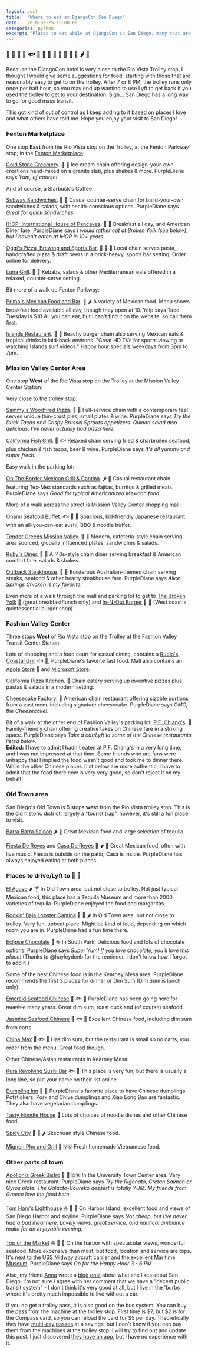 ```yaml
---
layout: post
title:  "Where to eat at DjangoCon San Diego"
date:   2018-09-25 15:00:00
categories: python
excerpt: "Places to eat while at DjangoCon in San Diego, many that are close to the hotel."
---
```


### 🍴 🍔 🍕 🌮 🐟 🐂 🍤 🍦 🍺 🍨 🍹 🍗 🍰 🌶 🍣

Because the DjangoCon hotel is very close to the Rio Vista Trolley stop, I thought I would give some suggestions for food, starting with those that are reasonably easy to get to on the trolley.
After 7 or 8 PM, the trolley runs only once per half hour, so you may end up wanting to use Lyft to get back if you used the trolley to get to your destination. Sigh... San Diego has a long way to go for good mass transit.

This got kind of out of control as I keep adding to it based on places I love and what others have told me. Hope you enjoy your visit to San Diego!


### Fenton Marketplace
One stop **East** from the Rio Vista stop on the Trolley, at the Fenton Parkway stop; in the [Fenton Marketplace][fenton]:

[Cold Stone Creamery][coldstone]. 🍨 🍦 Ice cream chain offering design-your-own creations hand-mixed on a granite slab, plus shakes & more. PurpleDiane says *Yum, of course!*

And of course, a Starbuck's Coffee

[Subway Sandwiches][subway]. 🍞 🍴 Casual counter-serve chain for build-your-own sandwiches & salads, with health-conscious options. PurpleDiane says *Great for quick sandwiches.*

[IHOP: International House of Pancakes][ihop]. 🍴 🍳 Breakfast all day, and American Diner fare. PurpleDiane says *I would rather eat at Broken Yolk (see below), but I haven't eaten at IHOP in 10+ years.*

[Oggi's Pizza, Brewing and Sports Bar][oggis]. 🍕 🍺 🍝 Local chain serves pasta, handcrafted pizza & draft beers in a brick-heavy, sports bar setting. Order online for delivery.

[Luna Grill][luna]. 🍴 🍢 Kebabs, salads & other Mediterranean eats offered in a relaxed, counter-serve setting.

Bit more of a walk up Fenton Parkway:

[Primo's Mexican Food and Bar][primos]. 🌮 🌶 A variety of Mexican food. Menu shows breakfast food available all day, though they open at 10. Yelp says Taco Tuesday is $10 All you can eat, but I can't find it on the website, so call them first.

[Islands Restaurant][islands]. 🍔 🍹 Beachy burger chain also serving Mexican eats & tropical drinks in laid-back environs. "Great HD TVs for sports viewing or watching Islands surf videos." Happy hour specials weekdays from 3pm to 7pm.

### Mission Valley Center Area

One stop **West** of the Rio Vista stop on the Trolley at the Mission Valley Center Station:

Very close to the trolley stop:

[Sammy's Woodfired Pizza][sammys]. 🍕 🌮 Full-service chain with a contemporary feel serves unique thin-crust pies, small plates & wine. PurpleDiane says *Try the Duck Tacos and Crispy Brussel Sprouts appetizers. Quinoa salad also delicious. I've never actually had pizza here.*

[California Fish Grill][fishgrill]. 🍤 🐟 Relaxed chain serving fried & charbroiled seafood, plus chicken & fish tacos, beer & wine. PurpleDiane says *It's all yummy and super fresh.*

Easy walk in the parking lot:

[On The Border Mexican Grill & Cantina][border]. 🌶 🌮 Casual restaurant chain featuring Tex-Mex standards such as fajitas, burritos & grilled meats. PurpleDiane says *Good for typical Americanized Mexican food.*

More of a walk across the street is Mission Valley Center shopping mall:

[Onami Seafood Buffet][onami]. 🐟 🍆 🍣 Spacious, kid-friendly Japanese restaurant with an all-you-can-eat sushi, BBQ & noodle buffet.

[Tender Greens Mission Valley][greens]. 🍳 🍗 Modern, cafeteria-style chain serving area sourced, globally influenced plates, sandwiches & salads.

[Ruby's Diner][rubys]. 🍔 🍟 A '40s-style chain diner serving breakfast & American comfort fare, salads & shakes.

[Outback Steakhouse][outback]. 🍗 🐂 Boisterous Australian-themed chain serving steaks, seafood & other hearty steakhouse fare. PurpleDiane says *Alice Springs Chicken is my favorite.*

Even more of a walk through the mall and parking lot to get to [The Broken Yolk][broken] 🍳 (great breakfast/lunch only) and [In-N-Out Burger][innout] 🍔 🍟 (West coast's quintessential burger shop).

### Fashion Valley Center
Three stops **West** of Rio Vista stop on the Trolley at the Fashion Valley Transit Center Station:

Lots of shopping and a food court for casual dining, contains a [Rubio's Coastal Grill][rubios] 🐟 🌮, PurpleDiane's favorite fast food.
Mall also contains an [Apple Store][apple] 🍎 and [Microsoft Store][microsoft].

[California Pizza Kitchen][capizza]. 🍕 Chain eatery serving up inventive pizzas plus pastas & salads in a modern setting.

[Cheesecake Factory][cheesecake]. 🍰 American chain restaurant offering sizable portions from a vast menu including signature cheesecake.
PurpleDiane says *OMG, the Cheesecake!*.

Bit of a walk at the other end of Fashion Valley's parking lot:
[P.F. Chiang's][pfc]. 🍜 Family-friendly chain offering creative takes on Chinese fare in a striking space.
PurpleDiane says *Take a car/Lyft to some of the Chinese restaurants listed below.*<br />
**Edited:** I have to admit I hadn't eaten at P.F. Chang's in a very long time, and I was not impressed at that time.
Some friends who are fans were unhappy that I implied the food wasn't good and took me to dinner there.
While the other Chinese places I list below are more authentic, I have to admit that the food there now is very very good, so don't reject it on my behalf!

### Old Town area

San Diego's Old Town is 5 stops **west** from the Rio Vista trolley stop.
This is the old historic district; largely a "tourist trap", however, it's still a fun place to visit.

[Barra Barra Saloon][barra] 🌶 🌮 Great Mexican food and large selection of tequila.

[Fiesta De Reyes][fiesta] and [Casa De Reyes][casa] 🌮 🌶 🌯 Great Mexican food, often with live music.
Fiesta is outside on the patio, Casa is inside.
PurpleDiane has always enjoyed eating at both places.

### Places to drive/Lyft to 🚗 🚕

[El Agave][elagave] 🌶 🍸 In Old Town area, but not close to trolley.
Not just typical Mexican food, this place has a Tequila Museum and more than 2000 varieties of tequila.
PurpleDiane enjoyed the food and margaritas.

[Rockin' Baja Lobster Cantina][rockin] 🦀 🌮 🌶 In Old Town area, but not close to trolley.
Very fun, upbeat place. Might be kind of loud, depending on which room you are in.
PurpleDiane had a fun time there.

[Eclipse Chocolate][eclipse] 🍫 ☕️ In South Park. Delicious food and lots of chocolate options.
PurpleDiane says *Super Yum! If you love chocolate, you'll love this place!*
(Thanks to @hayleydenb for the reminder, I don't know how I forgot to add it.)

Some of the best Chinese food is in the Kearney Mesa area.
PurpleDiane recommends the first 3 places for dinner or Dim Sum (Dim Sum is lunch only):

[Emerald Seafood Chinese][emerald] 🏮 🐟 🍚 PurpleDiane has been going here for ~~mumble~~ many years.
Great dim sum, roast duck and (of course) seafood.

[Jasmine Seafood Chinese][jasmine] 🏮 🐟 🍚 Excellent Chinese food, including dim sum from carts.

[China Max][chinamax] 🏮 🐟 🍚 Has dim sum, but the restaurant is small so no carts, you order from the menu.
Great food though.

Other Chinese/Asian restaurants in Kearney Mesa:

[Kura Revolving Sushi Bar][kura] 🐟 🍣 This place is very fun, but there is usually a long line, so put your name on their list online.

[Dumpling Inn][dumpling] 🏮 🍴 PurpleDiane's favorite place to have Chinese dumplings.
Potstickers, Pork and Chive dumplings and Xiao Long Bao are fantastic.
They also have vegetarian dumplings.

[Tasty Noodle House][noodle] 🍜 Lots of choices of noodle dishes and other Chinese food.

[Spicy City][spicy] 🏮 🍚 🌶 Szechuan style Chinese food.

[Mignon Pho and Grill][mignon] 🍜 🇻🇳 Fresh homemade Vietnamese food.

### Other parts of town

[Apollonia Greek Bistro][apollonia] 🍗 🍴 🇬🇷 In the University Town Center area. Very nice Greek restaurant.
PurpleDiane says *Try the Rigonato, Cretan Salmon or Gyros plate. The Galacto-Boureko dessert is totally YUM. My friends from Greece love the food here.*

[Tom Ham's Lighthouse][tomham] ⛵️ 🍗 🍴 On Harbor Island, excellent food and views of San Diego Harbor and skyline.
PurpleDiane says *Not cheap, but I've never had a bad meal here. Lovely views, great service, and nautical ambiance make for an enjoyable evening.*

[Top of the Market][top] ⛵️ 🍗 🍴 On the harbor with spectacular views, wonderful seafood.
More expensive than most, but food, location and service are tops.
It's next to the [USS Midway aircraft carrier][midway] and the excellent [Maritime Museum][maritime].
PurpleDiane says *Go for the Happy Hour 3 - 6 PM*

Also, my friend [Anna][ossanna] wrote a [blog post][annablog] about what she likes about San Diego.
I'm not sure I agree with her comment that we have a "decent public transit system" - I don't think it's very good at all, but I live in the 'burbs where it's pretty much impossible to live without a car.

If you do get a trolley pass, it is also good on the bus system.
You can buy the pass from the machine at the trolley stop.
First time is $7, but $2 is for the Compass card, so you can reload the card for $5 per day.
Theoretically they have [multi-day passes][passes] at a savings, but I don't know if you can buy them from the machines at the trolley stop.
I will try to find out and update this post.
I just discovered [they have an app][compass], but I have no experience with it.

[apple]: https://www.apple.com/retail/fashionvalley/
[annablog]: http://anna-oz.tumblr.com/post/171736615240/san-diego-my-favorites
[apollonia]: http://www.apolloniabistro.com/
[barra]: https://barrabarrasaloon.com/
[border]: http://otbsd.com/
[broken]: https://www.thebrokenyolkcafe.com/mission-valley/
[capizza]: https://locations.cpk.com/ll/US/CA/San-Diego/7007-Friars-Rd_*-Suite-901
[casa]: https://casadereyesrestaurant.com/
[cheesecake]: http://locations.thecheesecakefactory.com/ca/san-diego-28.html
[chinamax]: http://www.chinamaxsd.com/
[coldstone]: https://www.coldstonecreamery.com/locator/index.php?brand=cs&store=20175
[compass]: https://sdmts.com/fares-passes/compass-cloud
[dumpling]: http://www.dumplinginn.com/
[eclipse]: https://www.eclipsechocolate.com/
[elagave]: http://www.elagave.com/
[emerald]: http://www.sdchinesecuisine.com/
[fenton]: https://www.google.com/maps/place/Fenton+Marketplace/@32.7800187,-117.128956,18z/data=!4m5!3m4!1s0x80d95513ca24137f:0x3a6ed86b792778c6!8m2!3d32.7813394!4d-117.12787
[fiesta]: https://www.fiestadereyes.com/
[fishgrill]: https://www.cafishgrill.com/
[greens]: https://www.tendergreens.com/locations/mission-valley

[ihop]: https://restaurants.ihop.com/ca/san-diego/829/
[innout]: http://locations.in-n-out.com/128
[islands]: https://www.islandsrestaurants.com/locations/mission-valley
[jasmine]: http://jasmineseafood.com/
[luna]: http://lunagrill.com/location/mission-valley/
[kura]: https://kurausa.com/
[maritime]: https://sdmaritime.org/
[microsoft]: https://www.microsoft.com/en-us/store/locations/ca/san-diego/fashion-valley/store-3
[midway]: https://www.midway.org/
[mignon]: http://www.mignonpho.com/
[noodle]: http://www.tastynoodlehousesandiego.com/
[oggis]: http://missionvalley.oggis.com/
[onami]: https://www.facebook.com/onamitora/
[outback]: https://www.outback.com/locations/ca/mission-valley
[pfc]: https://www.pfchangs.com/locations/us/ca/san-diego/7077-friars-rd/7200-san-diego.html
[ossanna]: https://twitter.com/OssAnna16
[passes]: https://sdmts.com/fares-passes
[primos]: http://primosmex.com/primos-mex-and-bar/
[rockin]: https://rockinbaja.com/old-town/
[rubios]: https://www.rubios.com/
[rubys]: https://www.rubys.com/locations/san-diego-mission-valley-mall/

[sammys]: http://www.sammyspizza.com/location/mission-valley/
[spicy]: http://spicycity.menutoeat.com/
[subway]: http://www.subway.com/en-us
[tomham]: https://www.tomhamslighthouse.com/
[top]: https://www.sdtopofthemarket.com/menu/
